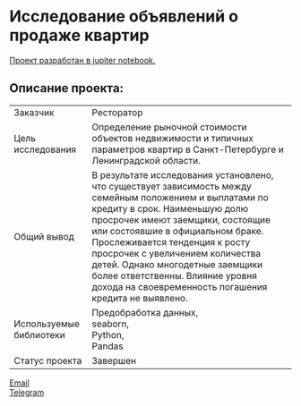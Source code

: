 # Исследование объявлений о продаже квартир

[Проект разработан в jupiter notebook.](https://github.com/data-analyst-mr/yandex-projects/blob/main/flats/flats.ipynb)<br/>

## Описание проекта:
|   |  |
|---------------|-------------------|
|Заказчик | Ресторатор|
|Цель исследования| Определение рыночной стоимости объектов недвижимости и типичных параметров квартир в Санкт-Петербурге и Ленинградской области.|
|Общий вывод|В результате исследования установлено, что существует зависимость между семейным положением и выплатами по кредиту в срок. Наименьшую долю просрочек имеют заемщики, состоящие или состоявшие в официальном браке. Прослеживается тенденция к росту просрочек с увеличением количества детей. Однако многодетные заемщики более ответственны. Влияние уровня дохода на своевременность погашения кредита не выявлено.|
|Используемые библиотеки|Предобработка данных,<br/>seaborn,<br/>Python,<br/>Pandas|
|Статус проекта| Завершен|


[Email](mailto:bond_1982@bk.ru)<br/>
[Telegram](https://t.me/mshestakov1982)


